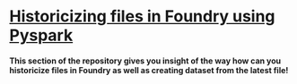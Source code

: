 # [Historicizing files in Foundry using Pyspark](https://github.com/Kovaczso/Python/tree/main/Pyspark/Keeping%20history%20of%20Input%20files)

#### This section of the repository gives you insight of the way how can you historicize files in Foundry as well as creating dataset from the latest file!
